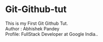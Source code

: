 # Git-Github-tut
This is my First Git Github Tut.
<br>
Author : Abhishek Pandey
<br>
Profile: FullStack Developer at Google India..
